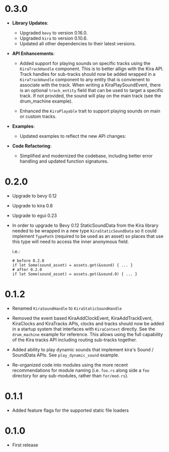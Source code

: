 # 0.3.0

- **Library Updates**:
  - Upgraded `bevy` to version 0.16.0.
  - Upgraded `kira` to version 0.10.6.
  - Updated all other dependencies to their latest versions.

- **API Enhancements**:
  - Added support for playing sounds on specific tracks using the
  `KiraTrackHandle` component. This is to better allign with the Kira API. Track
  handles for sub-tracks should now be added wrapped in a `KiraTrackHandle`
  component to any entity that is convienent to associate with the track. When
  writing a KiraPlaySoundEvent, there is an optional `track_entity` field that
  can be used to target a specific track. If not provided, the sound will play
  on the main track (see the drum_machine example).

  - Enhanced the `KiraPlayable` trait to support playing sounds on main or custom tracks.

- **Examples**:
  - Updated examples to reflect the new API changes:

- **Code Refactoring**:
  - Simplified and modernized the codebase, including better error handling and updated function signatures.

# 0.2.0

- Upgrade to bevy 0.12
- Upgrade to kira 0.8
- Upgrade to egui 0.23

- In order to upgrade to Bevy 0.12 StaticSoundData from the Kira library needed to be wrapped in
  a new type `KiraStaticSoundData` so it could implement `TypePath` (required to be used as an
  asset) so places that use this type will need to access the inner anonymous field.

  i.e.:
  ```
  # before 0.2.0
  if let Some(sound_asset) = assets.get(&sound) { ... }
  # after 0.2.0
  if let Some(sound_asset) = assets.get(&sound.0) { ... }
  ```

# 0.1.2

- Renamed `KiraSoundHandle` to `KiraStaticSoundHandle`

- Removed the event based KiraAddClockEvent, KiraAddTrackEvent, KiraClocks and KiraTracks APIs,
  clocks and tracks should now be added in a startup system that interfaces with `KiraContext`
  directly. See the `drum_machine` example for reference.
  This allows using the full capability of the Kira tracks API including routing sub-tracks
  together.

- Added ability to play dynamic sounds that implement kira's Sound / SoundData APIs. See
  `play_dynamic_sound` example.

- Re-organized code into modules using the more recent recommendations for module naming (i.e.
  `foo.rs` along side a `foo` directory for any sub-modules, rather than `for/mod.rs`).

# 0.1.1

- Added feature flags for the supported static file loaders

# 0.1.0

- First release
